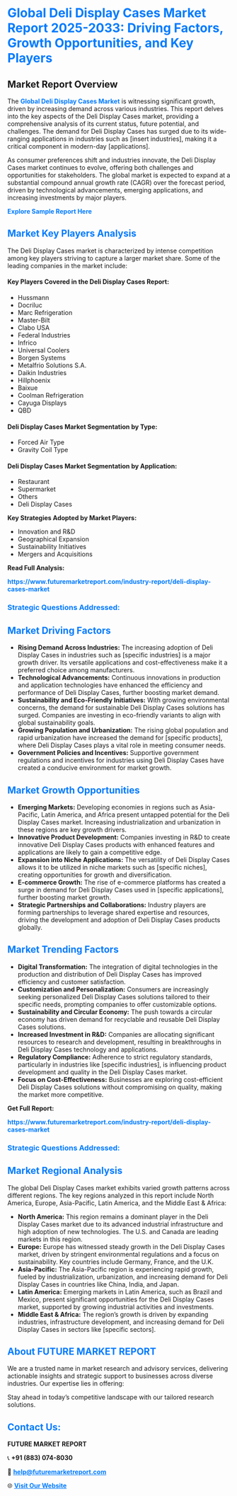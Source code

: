 <h1 style="color: #007BFF;">Global Deli Display Cases Market Report 2025-2033: Driving Factors, Growth Opportunities, and Key Players</h1>

<section id="overview">
<h2>Market Report Overview</h2>
<p>The <a href="https://www.futuremarketreport.com/industry-report/deli-display-cases-market" style="color: #007BFF; text-decoration: none;"><strong>Global Deli Display Cases Market</strong></a> is witnessing significant growth, driven by increasing demand across various industries. This report delves into the key aspects of the Deli Display Cases market, providing a comprehensive analysis of its current status, future potential, and challenges. The demand for Deli Display Cases has surged due to its wide-ranging applications in industries such as [insert industries], making it a critical component in modern-day [applications].</p>
<p>As consumer preferences shift and industries innovate, the Deli Display Cases market continues to evolve, offering both challenges and opportunities for stakeholders. The global market is expected to expand at a substantial compound annual growth rate (CAGR) over the forecast period, driven by technological advancements, emerging applications, and increasing investments by major players.</p>
</section>

<section id="overview">
<p><a href="https://www.futuremarketreport.com/request-sample/reportId=124675" style="color: #007BFF; text-decoration: none;"><strong>Explore Sample Report Here</strong></a></p>
</section>

<section id="key-players">
<h2 style="color: #007BFF;">Market Key Players Analysis</h2>
<p>The Deli Display Cases market is characterized by intense competition among key players striving to capture a larger market share. Some of the leading companies in the market include:</p>
<h4>Key Players Covered in the Deli Display Cases Report:</h4>
<ul><li>Hussmann</li><li>Docriluc</li><li>Marc Refrigeration</li><li>Master-Bilt</li><li>Clabo USA</li><li>Federal Industries</li><li>Infrico</li><li>Universal Coolers</li><li>Borgen Systems</li><li>Metalfrio Solutions S.A.</li><li>Daikin Industries</li><li>Hillphoenix</li><li>Baixue</li><li>Coolman Refrigeration</li><li>Cayuga Displays</li><li>QBD</li></ul>
<h4>Deli Display Cases Market Segmentation by Type:</h4>
<ul><li>Forced Air Type</li><li>Gravity Coil Type</li></ul>

<h4>Deli Display Cases Market Segmentation by Application:</h4>
<ul><li>Restaurant</li><li>Supermarket</li><li>Others</li><li>Deli Display Cases</li></ul>
<p><strong>Key Strategies Adopted by Market Players:</strong></p>
<ul>
<li>Innovation and R&D</li>
<li>Geographical Expansion</li>
<li>Sustainability Initiatives</li>
<li>Mergers and Acquisitions</li>
</ul>
</section>

<section>
<p><strong>Read Full Analysis: </strong></p><a href="https://www.futuremarketreport.com/industry-report/deli-display-cases-market" style="color: #007BFF; text-decoration: none;"><strong>https://www.futuremarketreport.com/industry-report/deli-display-cases-market</strong></a>
<h3 style="color: #007BFF;">Strategic Questions Addressed:</h3>
</section>

<section id="driving-factors">
<h2 style="color: #007BFF;">Market Driving Factors</h2>
<ul>
<li><strong>Rising Demand Across Industries:</strong> The increasing adoption of Deli Display Cases in industries such as [specific industries] is a major growth driver. Its versatile applications and cost-effectiveness make it a preferred choice among manufacturers.</li>
<li><strong>Technological Advancements:</strong> Continuous innovations in production and application technologies have enhanced the efficiency and performance of Deli Display Cases, further boosting market demand.</li>
<li><strong>Sustainability and Eco-Friendly Initiatives:</strong> With growing environmental concerns, the demand for sustainable Deli Display Cases solutions has surged. Companies are investing in eco-friendly variants to align with global sustainability goals.</li>
<li><strong>Growing Population and Urbanization:</strong> The rising global population and rapid urbanization have increased the demand for [specific products], where Deli Display Cases plays a vital role in meeting consumer needs.</li>
<li><strong>Government Policies and Incentives:</strong> Supportive government regulations and incentives for industries using Deli Display Cases have created a conducive environment for market growth.</li>
</ul>
</section>

<section id="growth-opportunities">
<h2 style="color: #007BFF;">Market Growth Opportunities</h2>
<ul>
<li><strong>Emerging Markets:</strong> Developing economies in regions such as Asia-Pacific, Latin America, and Africa present untapped potential for the Deli Display Cases market. Increasing industrialization and urbanization in these regions are key growth drivers.</li>
<li><strong>Innovative Product Development:</strong> Companies investing in R&D to create innovative Deli Display Cases products with enhanced features and applications are likely to gain a competitive edge.</li>
<li><strong>Expansion into Niche Applications:</strong> The versatility of Deli Display Cases allows it to be utilized in niche markets such as [specific niches], creating opportunities for growth and diversification.</li>
<li><strong>E-commerce Growth:</strong> The rise of e-commerce platforms has created a surge in demand for Deli Display Cases used in [specific applications], further boosting market growth.</li>
<li><strong>Strategic Partnerships and Collaborations:</strong> Industry players are forming partnerships to leverage shared expertise and resources, driving the development and adoption of Deli Display Cases products globally.</li>
</ul>
</section>

<section id="trending-factors">
<h2 style="color: #007BFF;">Market Trending Factors</h2>
<ul>
<li><strong>Digital Transformation:</strong> The integration of digital technologies in the production and distribution of Deli Display Cases has improved efficiency and customer satisfaction.</li>
<li><strong>Customization and Personalization:</strong> Consumers are increasingly seeking personalized Deli Display Cases solutions tailored to their specific needs, prompting companies to offer customizable options.</li>
<li><strong>Sustainability and Circular Economy:</strong> The push towards a circular economy has driven demand for recyclable and reusable Deli Display Cases solutions.</li>
<li><strong>Increased Investment in R&D:</strong> Companies are allocating significant resources to research and development, resulting in breakthroughs in Deli Display Cases technology and applications.</li>
<li><strong>Regulatory Compliance:</strong> Adherence to strict regulatory standards, particularly in industries like [specific industries], is influencing product development and quality in the Deli Display Cases market.</li>
<li><strong>Focus on Cost-Effectiveness:</strong> Businesses are exploring cost-efficient Deli Display Cases solutions without compromising on quality, making the market more competitive.</li>
</ul>
</section>

<section>
<p><strong>Get Full Report: </strong></p><a href="https://www.futuremarketreport.com/industry-report/deli-display-cases-market" style="color: #007BFF; text-decoration: none;"><strong>https://www.futuremarketreport.com/industry-report/deli-display-cases-market</strong></a>
<h3 style="color: #007BFF;">Strategic Questions Addressed:</h3>
</section>


<section id="regional-analysis">
<h2 style="color: #007BFF;">Market Regional Analysis</h2>
<p>The global Deli Display Cases market exhibits varied growth patterns across different regions. The key regions analyzed in this report include North America, Europe, Asia-Pacific, Latin America, and the Middle East & Africa:</p>
<ul>
<li><strong>North America:</strong> This region remains a dominant player in the Deli Display Cases market due to its advanced industrial infrastructure and high adoption of new technologies. The U.S. and Canada are leading markets in this region.</li>
<li><strong>Europe:</strong> Europe has witnessed steady growth in the Deli Display Cases market, driven by stringent environmental regulations and a focus on sustainability. Key countries include Germany, France, and the U.K.</li>
<li><strong>Asia-Pacific:</strong> The Asia-Pacific region is experiencing rapid growth, fueled by industrialization, urbanization, and increasing demand for Deli Display Cases in countries like China, India, and Japan.</li>
<li><strong>Latin America:</strong> Emerging markets in Latin America, such as Brazil and Mexico, present significant opportunities for the Deli Display Cases market, supported by growing industrial activities and investments.</li>
<li><strong>Middle East & Africa:</strong> The region’s growth is driven by expanding industries, infrastructure development, and increasing demand for Deli Display Cases in sectors like [specific sectors].</li>
</ul>
</section>

<footer>
<h2 style="color: #007BFF;">About FUTURE MARKET REPORT</h2>
<p>We are a trusted name in market research and advisory services, delivering actionable insights and strategic support to businesses across diverse industries. Our expertise lies in offering:</p>

<p>Stay ahead in today’s competitive landscape with our tailored research solutions.</p>

<h2 style="color: #007BFF;">Contact Us:</h2>
<p><strong>FUTURE MARKET REPORT</strong></p>
<p>📞 <strong>+91 (883) 074-8030</strong></p>
<p>📧 <strong><a href="mailto:help@futuremarketreport.com" style="color: #007BFF;">help@futuremarketreport.com</a></strong></p>
<p>🌐 <strong><a href="https://www.futuremarketreport.com/" style="color: #007BFF;">Visit Our Website</a></strong></p>
</footer>